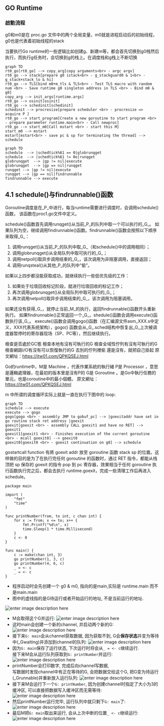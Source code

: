 ## GO Runtime

### 啟動流程
g0和m0是在 proc.go 文件中的两个全局变量，m0就是进程启动后的初始线程，g0也是代表着初始线程的stack

当要执行Go runtime的一些逻辑比如创建g、新建m等，都会首先切换到g0栈然后执行，而执行g任务时，会切换到g的栈上。在调度栈和g栈上不断切换

```mermaid
graph TD
rt0_go[rt0_go] --> copy_arg[copy arguments<br> - argc argv]
rt0_go --> stack[prepare g0 istack<br> - g_stackguard0 & 1<br> - g_stack+stack_lo & hi]
rt0_go --> TLS[bind m0+m_tls & TLS<br> - Test TLS macro with random num <br> - Save runtime g0 singleton address in TLS <br> - Bind m0 & g0]
copy_arg --> init_args[runtime.args]
rt0_go --> osinit[osinit]
rt0_go --> schedinit[schedinit]
schedinit --> procresize[prepare scheduler <br> - procresize => acquire P ]
rt0_go --> start_program[Create a new goroutine to start program <br> - prepare parameter runtime.main<br> - Call newproc]
rt0_go --> start_m0[Call mstart <br> - start this M]
start_m0 --> mstart
mstart[mstart<br> - save pc & sp for terminating the thread] --> schedule
```

```mermaid
graph TD
schedule  --> |schedtick%61 == 0|globrunqget
schedule  --> |schedtick%61 != 0o|runqget
globrunqget  --> |gp != nil|execute
globrunqget  --> |gp == nil|runqget
runqget --> |gp != nil|execute
runqget --> |gp == nil|findrunnable
findrunnable --> execute
```

## 4.1 schedule()与findrunnable()函数

Goroutine调度是在_P_中进行，每当runtime需要进行调度时，会调用schedule()函数， 该函数在proc1.go文件中定义。

schedule()函数首先调用runqget()从当前_P_的队列中取一个可以执行的_G_。 如果队列为空，继续调用findrunnable()函数。findrunnable()函数会按照以下顺序来取得_G_：

1.  调用runqget()从当前_P_的队列中取_G_（和schedule()中的调用相同）；
2.  调用globrunqget()从全局队列中取可执行的_G_；
3.  调用netpoll()取异步调用结束的_G_，该次调用为非阻塞调用，直接返回；
4.  调用runqsteal()从其他_P_的队列中“偷”。

如果以上四步都没能获取成功，就继续执行一些低优先级的工作：

1.  如果处于垃圾回收标记阶段，就进行垃圾回收的标记工作；
2.  再次调用globrunqget()从全局队列中取可执行的_G_；
3.  再次调用netpoll()取异步调用结束的_G_，该次调用为阻塞调用。

如果还没有获得_G_，就停止当前_M_的执行，返回findrunnable()函数开头重新执行。 如果findrunnable()正常返回一个_G_，shedule()函数会调用execute()函数执行该_G_。 execute()函数会调用gogo()函数（在汇编源文件asm_XXX.s中定义，XXX代表系统架构），gogo() 函数会从_G_.sched结构中恢复出_G_上次被调度器暂停时的寄存器现场（SP、PC等），然后继续执行。


檢查是否處於GC態 檢查本地有沒有可執行的G 檢查全域性佇列有沒有可執行的G 檢查網路I/O有沒有可以恢復執行的G 去別的佇列裡偷 還是沒有，就把自己掛起 原文網址：https://itw01.com/QPKQSEJ.html

Go的runtime中，M是 Machine ，代表作業系統的執行緒 P是 Processor ，意思是邏輯處理器，在最初的版本里是沒有P的 G是 Goroutine 。是Go中執行任務的單元，也是coroutine中的最小個體。 原文網址：https://itw01.com/QPKQSEJ.html

m 中所谓的调度循环实际上就是一直在执行下图中的 loop:

```mermaid
graph TD
schedule --> execute
execute --> gogo
gogo[gogo <br> - assembly JMP to gobuf_pc] --> |goexitaddr have set in go routine stack ret address |goexit
goexit[goexit <br> - assembly CALL goexit1 and have no RET] --> goexit1
goexit1[goexit1 <br> - Finishes execution of the current goroutine <br> - mcall goexit0] --> goexit0
goexit0[goexit0 <br> - goexit continuation on g0] --> schedule
```

gostartcall function 有將 goexit addr 放至 goroutine 函数 stack sp 的位置。这样做的目的是为了在执行完任何 goroutine 的函数时，通过 RET 指令，都能从栈顶把 sp 保存的 goexit 的指令 pop 到 pc 寄存器，效果相当于任何 goroutine 执行函数执行完之后，都会去执行 runtime.goexit，完成一些清理工作后再进入 schedule。
```
package main

import (
    "fmt"
    "time"
)

func printNumber(from, to int, c chan int) {
    for x := from; x <= to; x++ {
        fmt.Printf("%d\n", x)
        time.Sleep(1 * time.Millisecond)
    }
    c <- 0
}

func main() {
    c := make(chan int, 3)
    go printNumber(1, 3, c)
    go printNumber(4, 6, c)
    _ = <- c
    _ = <- c
}
```
- 程序启动时会先创建一个 g0 & m0, 指向的是main,实际是 runtime.main 而不是main.main
- 图中的虚线指的是G待运行或者开始运行的地址, 不是当前运行的地址.

![enter image description here](https://s3-ap-northeast-1.amazonaws.com/steven-dev/presentation/golang/schedule/1.png)

- M会取得这个G并运行:
![enter image description here](https://s3-ap-northeast-1.amazonaws.com/steven-dev/presentation/golang/schedule/2.png)
- 这时main会创建一个新的channel, 并启动两个新的G:
![enter image description here](https://s3-ap-northeast-1.amazonaws.com/steven-dev/presentation/golang/schedule/3.png)
- 接下来`G: main`会从channel获取数据, 因为获取不到, G会**保存状态**并变为等待中(_Gwaiting)并添加到channel的队列:
![enter image description here](https://s3-ap-northeast-1.amazonaws.com/steven-dev/presentation/golang/schedule/4.png)
- 因为`G: main`保存了运行状态, 下次运行时将会从`_ = <- c`继续运行.  
接下来M会从运行队列获取到`G: printNumber`并运行:
![enter image description here](https://s3-ap-northeast-1.amazonaws.com/steven-dev/presentation/golang/schedule/5.png)
- printNumber会打印数字, 完成后向channel写数据,  
写数据时发现channel中有正在等待的G, 会把数据交给这个G, 把G变为待运行(_Grunnable)并重新放入运行队列:
![enter image description here](https://s3-ap-northeast-1.amazonaws.com/steven-dev/presentation/golang/schedule/6.png)
- 接下来M会运行下一个`G: printNumber`, 因为创建channel时指定了大小为3的缓冲区, 可以直接把数据写入缓冲区而无需等待:
![enter image description here](https://s3-ap-northeast-1.amazonaws.com/steven-dev/presentation/golang/schedule/7.png)
- 然后printNumber运行完毕, 运行队列中就只剩下`G: main`了:
![enter image description here](https://s3-ap-northeast-1.amazonaws.com/steven-dev/presentation/golang/schedule/8.png)
- 最后M把`G: main`取出来运行, 会从上次中断的位置`_ <- c`继续运行:
![enter image description here](https://s3-ap-northeast-1.amazonaws.com/steven-dev/presentation/golang/schedule/9.png)
